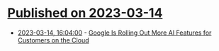 # [Published on 2023-03-14](index.md)

* [2023-03-14, 16:04:00](https://tech.slashdot.org/story/23/03/14/164221/google-is-rolling-out-more-ai-features-for-customers-on-the-cloud?utm_source=rss1.0mainlinkanon&utm_medium=feed) - [Google Is Rolling Out More AI Features for Customers on the Cloud](https://tech.slashdot.org/story/23/03/14/164221/google-is-rolling-out-more-ai-features-for-customers-on-the-cloud?utm_source=rss1.0mainlinkanon&utm_medium=feed)
